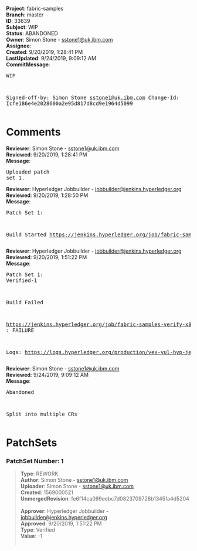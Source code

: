 <strong>Project</strong>: fabric-samples<br><strong>Branch</strong>: master<br><strong>ID</strong>: 33639<br><strong>Subject</strong>: WIP<br><strong>Status</strong>: ABANDONED<br><strong>Owner</strong>: Simon Stone - sstone1@uk.ibm.com<br><strong>Assignee</strong>:<br><strong>Created</strong>: 9/20/2019, 1:28:41 PM<br><strong>LastUpdated</strong>: 9/24/2019, 9:09:12 AM<br><strong>CommitMessage</strong>:<br><pre>WIP

Signed-off-by: Simon Stone <sstone1@uk.ibm.com>
Change-Id: Icfe186e4e2028600a2e95d817d8cd9e1964d5099
</pre><h1>Comments</h1><strong>Reviewer</strong>: Simon Stone - sstone1@uk.ibm.com<br><strong>Reviewed</strong>: 9/20/2019, 1:28:41 PM<br><strong>Message</strong>: <pre>Uploaded patch set 1.</pre><strong>Reviewer</strong>: Hyperledger Jobbuilder - jobbuilder@jenkins.hyperledger.org<br><strong>Reviewed</strong>: 9/20/2019, 1:28:50 PM<br><strong>Message</strong>: <pre>Patch Set 1:

Build Started https://jenkins.hyperledger.org/job/fabric-samples-verify-x86_64/567/</pre><strong>Reviewer</strong>: Hyperledger Jobbuilder - jobbuilder@jenkins.hyperledger.org<br><strong>Reviewed</strong>: 9/20/2019, 1:51:22 PM<br><strong>Message</strong>: <pre>Patch Set 1: Verified-1

Build Failed 

https://jenkins.hyperledger.org/job/fabric-samples-verify-x86_64/567/ : FAILURE

Logs: https://logs.hyperledger.org/production/vex-yul-hyp-jenkins-3/fabric-samples-verify-x86_64/567</pre><strong>Reviewer</strong>: Simon Stone - sstone1@uk.ibm.com<br><strong>Reviewed</strong>: 9/24/2019, 9:09:12 AM<br><strong>Message</strong>: <pre>Abandoned

Split into multiple CRs</pre><h1>PatchSets</h1><h3>PatchSet Number: 1</h3><blockquote><strong>Type</strong>: REWORK<br><strong>Author</strong>: Simon Stone - sstone1@uk.ibm.com<br><strong>Uploader</strong>: Simon Stone - sstone1@uk.ibm.com<br><strong>Created</strong>: 1569000521<br><strong>UnmergedRevision</strong>: fe6f14ca099eebc7d0823709728b1345fa4d5204<br><br><strong>Approver</strong>: Hyperledger Jobbuilder - jobbuilder@jenkins.hyperledger.org<br><strong>Approved</strong>: 9/20/2019, 1:51:22 PM<br><strong>Type</strong>: Verified<br><strong>Value</strong>: -1<br><br></blockquote>